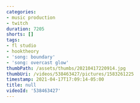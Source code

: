 ```yaml
---
categories:
- music production
- twitch
duration: 7205
shorts: []
tags:
- fl studio
- hooktheory
- 'song: boundary'
- 'song: overcast glow'
thumbPath: /assets/thumbs/20210417220914.jpg
thumbUri: /videos/538463427/pictures/1583261225
timestamp: 2021-04-17T17:09:14-05:00
title: null
videoId: '538463427'
---
```


